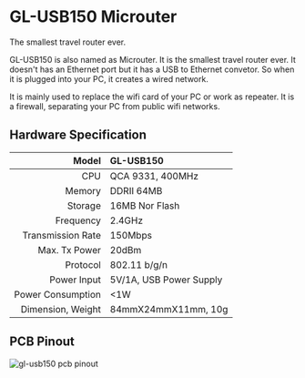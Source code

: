 # GL-USB150 Microuter

The smallest travel router ever.

GL-USB150 is also named as Microuter. It is the smallest travel router ever. It doesn't has an Ethernet port but it has a USB to Ethernet convetor. So when it is plugged into your PC, it creates a wired network.

It is mainly used to replace the wifi card of your PC or work as repeater. It is a firewall, separating your PC from public wifi networks.



## Hardware Specification

|             Model | GL-USB150               |
| ----------------: | :---------------------- |
|               CPU | QCA 9331, 400MHz        |
|            Memory | DDRII 64MB              |
|           Storage | 16MB Nor Flash          |
|         Frequency | 2.4GHz                  |
| Transmission Rate | 150Mbps                 |
|     Max. Tx Power | 20dBm                   |
|          Protocol | 802.11 b/g/n            |
|       Power Input | 5V/1A, USB Power Supply |
| Power Consumption | <1W                     |
| Dimension, Weight | 84mmX24mmX11mm, 10g     |



## PCB Pinout

![gl-usb150 pcb pinout](https://static.gl-inet.com/docs/router/en/2/hardware/usb150/src/GL-USB150-PINOUT-1.jpg)

   







